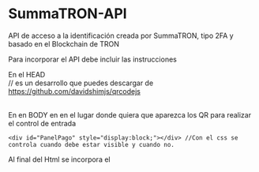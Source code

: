 # SummaTRON-API
API de acceso a la identificación creada por SummaTRON, tipo 2FA y basado en el Blockchain de TRON

Para incorporar el API debe incluir las instrucciones

En el  HEAD <br>
	<script src="qrcode.min.js" ></script> // es un desarrollo que puedes descargar de https://github.com/davidshimjs/qrcodejs<br>
	<script src="/api/js/apisummatron.js" ></script><br>

En en BODY en en el lugar donde quiera que aparezca los QR para realizar el control de entrada<br>

	<div id="PanelPago" style="display:block;"></div> //Con el css se controla cuando debe estar visible y cuando no.
  
  Al final del Html se incorpora el <script><br>
  
  $("#PanelPago").load("/api/PanelPago.html", function() {<br>
    sCuenta = "XXXXXXXXXXXXXXXXXXXXXXXXXXXXXXXXXX";<br>
    $("#Propietario").text(sCuenta);<br>
    Verificar(sCuenta,"FUNCION a EJECUTAR");<br>
  });<br>
  <p>
  Con este script se muestra el QR y se indica cual es la cuenta TRON de la empresa.
  En FUNCION a EJECUTAR de debe indicar el nombre de la funcion que se ejecutará cuando la identificación finalice, se devuelve como
  parámetro la cuenta TRON o un string vacio, ni tras 60 segundos ha se ha producido la identificación.
  </p>
  <p>
  <b>MUY IMPORTANTE</b><br>
  Para poder utilizar SummaTRON API debe registrar el nombre de la empresa que será usado como parte de la clave que se envía en el proceso de identificacion.
  Este proceso se realiza enviando 1 SummaTRON desde la cuenta de la empresa, la misma que luego se debe incluir en la llamada a la función Verificar(), y es muy importante indicar en la Descripcion el nombre de la empresa, sugerimos que sea el dominio sin www ni .com.
  
  Puedes comprar el Summatron en https://tronscan.org/#/tokens/list?search=IdTronix, 1 TRX = 1 SummaTRON.
  Puedes comprar IdTronix en https://tronscan.org/#/tokens/list?search=IdTronix, 1 TRX = 1000 IdTronix.
  <p>

